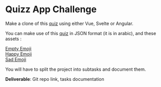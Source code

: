 # Quizz App Challenge
Make a clone of this [quiz](https://quizzito.com/main/quizzito/tryquiz/start/tha3lab) using either Vue, Svelte or Angular.

You can make use of this [quiz](https://quizzito.com/main/assets/try_quiz/quizzes/tha3lab.json) in JSON format (it is in arabic), and these assets :

[Empty Emoji](assets/emptyemoji.png) <br>
[Happy Emoji](assets/happyemoji.png) <br>
[Sad Emoji](assets/sademoji.png)

You will have to split the project into subtasks and document them.

**Deliverable**: Git repo link, tasks documentation
